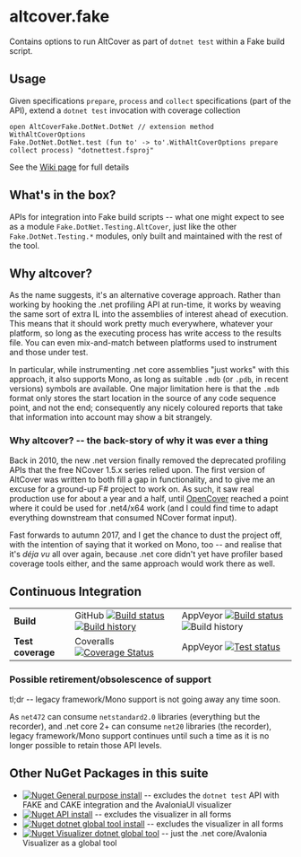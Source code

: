# altcover.fake
Contains options to run AltCover as part of `dotnet test` within a Fake build script.

## Usage

Given specifications `prepare`, `process` and `collect` specifications (part of the API), extend a `dotnet test` invocation with coverage collection

```
open AltCoverFake.DotNet.DotNet // extension method WithAltCoverOptions
Fake.DotNet.DotNet.test (fun to' -> to'.WithAltCoverOptions prepare collect process) "dotnettest.fsproj"
```

See the [Wiki page](https://stevegilham.github.io/altcover/AltCover.Fake.DotNet.Testing.AltCover/) for full details

## What's in the box?

APIs for integration into Fake build scripts -- what one might expect to see as a module `Fake.DotNet.Testing.AltCover`, just like the other `Fake.DotNet.Testing.*` modules, only built and maintained with the rest of the tool.

## Why altcover?
As the name suggests, it's an alternative coverage approach.  Rather than working by hooking the .net profiling API at run-time, it works by weaving the same sort of extra IL into the assemblies of interest ahead of execution.  This means that it should work pretty much everywhere, whatever your platform, so long as the executing process has write access to the results file.  You can even mix-and-match between platforms used to instrument and those under test.

In particular, while instrumenting .net core assemblies "just works" with this approach, it also supports Mono, as long as suitable `.mdb` (or `.pdb`, in recent versions) symbols are available.  One major limitation here is that the `.mdb` format only stores the start location in the source of any code sequence point, and not the end; consequently any nicely coloured reports that take that information into account may show a bit strangely.  

### Why altcover? -- the back-story of why it was ever a thing

Back in 2010, the new .net version finally removed the deprecated profiling APIs that the free NCover 1.5.x series relied upon.  The first version of AltCover was written to both fill a gap in functionality, and to give me an excuse for a ground-up F# project to work on.  As such, it saw real production use for about a year and a half, until [OpenCover](https://github.com/OpenCover/opencover) reached a point where it could be used for .net4/x64 work (and I could find time to adapt everything downstream that consumed NCover format input).

Fast forwards to autumn 2017, and I get the chance to dust the project off, with the intention of saying that it worked on Mono, too -- and realise that it's _déja vu_ all over again, because .net core didn't yet have profiler based coverage tools either, and the same approach would work there as well.

## Continuous Integration

| | | |
| --- | --- | --- |
| **Build** | GitHub [![Build status](https://github.com/SteveGilham/altcover/workflows/CI/badge.svg)](https://github.com/SteveGilham/altcover/actions?query=workflow%3ACI)[![Build history](https://buildstats.info/github/chart/SteveGilham/altcover?branch=master)](https://github.com/SteveGilham/altcover/actions?query=workflow%3ACI)|AppVeyor [![Build status](https://img.shields.io/appveyor/ci/SteveGilham/altcover.svg)](https://ci.appveyor.com/project/SteveGilham/altcover)  ![Build history](https://buildstats.info/appveyor/chart/SteveGilham/altcover) | 
| **Test coverage** | Coveralls [![Coverage Status](https://coveralls.io/repos/github/SteveGilham/altcover/badge.svg)](https://coveralls.io/github/SteveGilham/altcover) | AppVeyor [![Test status](https://img.shields.io/appveyor/tests/SteveGilham/altcover.svg)](https://ci.appveyor.com/project/SteveGilham/altcover)


### Possible retirement/obsolescence of support

tl;dr -- legacy framework/Mono support is not going away any time soon.

As `net472` can consume `netstandard2.0` libraries (everything but the recorder), and .net core 2+ can consume `net20` libraries (the recorder), legacy framework/Mono support continues until such a time as it is no longer possible to retain those API levels.

## Other NuGet Packages in this suite
* [![Nuget](https://buildstats.info/nuget/AltCover) General purpose install](https://www.nuget.org/packages/AltCover) -- excludes the `dotnet test` API with FAKE and CAKE integration and the AvaloniaUI visualizer
* [![Nuget](https://buildstats.info/nuget/altcover.api) API install](https://www.nuget.org/packages/AltCover.api) -- excludes the visualizer in all forms
* [![Nuget](https://buildstats.info/nuget/altcover.global) dotnet global tool install](https://www.nuget.org/packages/AltCover.global) -- excludes the visualizer in all forms
* [![Nuget](https://buildstats.info/nuget/altcover.visualizer) Visualizer dotnet global tool](https://www.nuget.org/packages/AltCover.visualizer) -- just the .net core/Avalonia Visualizer as a global tool
